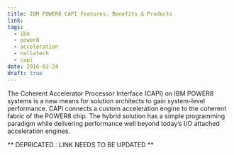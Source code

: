 ```yaml
---
title: IBM POWER8 CAPI Features, Benefits & Products
link:
tags:
  - ibm
  - power8
  - acceleration
  - nallatech
  - capi
date: 2016-03-24
draft: true
---
```


The Coherent Accelerator Processor Interface (CAPI) on IBM POWER8 systems is a new means for solution architects to gain system-level performance.
CAPI connects a custom acceleration engine to the coherent fabric of the POWER8 chip.
The hybrid solution has a simple programming paradigm while delivering performance well beyond today’s I/O attached acceleration engines.

** DEPRICATED : LINK NEEDS TO BE UPDATED **
